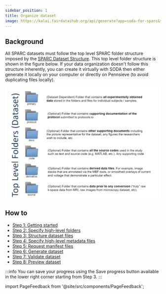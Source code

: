 ```yaml
---
sidebar_position: 1
title: Organize dataset
image: https://kalai.fairdataihub.org/api/generate?app=soda-for-sparc&title=Organize%20dataset&description=Prepare%20Dataset&org=fairdataihub
---
```


## Background

All SPARC datasets must follow the top level SPARC folder structure imposed by the
[SPARC Dataset Structure](https://docs.google.com/presentation/d/1EQPn1FmANpPsFt3CguU-JOQVMMlJsNXluQAK_gb2qVg/edit#slide=id.p1). This top level folder structure is
shown in the figure below. If your data organization doesn't follow this structure inherently, you can create it virtually with SODA then either generate it locally
on your computer or directly on Pennsieve (to avoid duplicating files locally).

![](https://github.com/fairdataihub/SODA-for-SPARC/blob/main/docs/documentation/Prepare-dataset/Specify-files/SPARC-dataset-structure.PNG?raw=true)

## How to

- [Step 1: Getting started](./step-1.md)
- [Step 2: Specify high-level folders](./step-2.md)
- [Step 3: Structure dataset files](./step-3.md)
- [Step 4: Specify high-level metadata files](./step-4.md)
- [Step 5: Request manifest files](./step-5.md)
- [Step 6: Generate dataset](./step-6.md)
- [Step 7: Validate dataset](./step-7.md)
- [Step 8: Preview dataset](./step-8.md)

:::info
You can save your progress using the Save progress button available in the lower right corner starting from Step 3.
:::

import PageFeedback from '@site/src/components/PageFeedback';

<PageFeedback />

